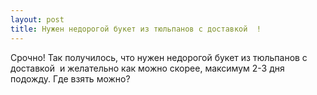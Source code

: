```yaml
---
layout: post 
title: Нужен недорогой букет из тюльпанов с доставкой ‌ ! 
--- 
```

Срочно! Так получилось, что нужен недорогой букет из тюльпанов с доставкой ‌ и желательно как можно скорее, максимум 2-3 дня подожду. Где взять можно?